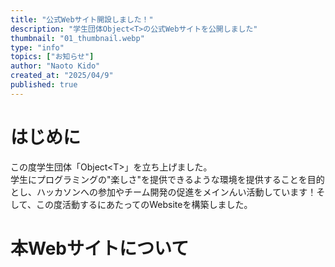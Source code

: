 ```yaml
---
title: "公式Webサイト開設しました！"
description: "学生団体Object<T>の公式Webサイトを公開しました"
thumbnail: "01_thumbnail.webp"
type: "info"
topics: ["お知らせ"]
author: "Naoto Kido"
created_at: "2025/04/9"
published: true
---
```

# はじめに
この度学生団体「Object\<T\>」を立ち上げました。  
学生にプログラミングの"楽しさ"を提供できるような環境を提供することを目的とし、ハッカソンへの参加やチーム開発の促進をメインんい活動しています！そして、この度活動するにあたってのWebsiteを構築しました。

# 本Webサイトについて
